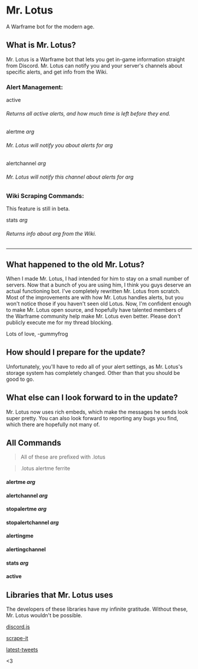 # Mr. Lotus
A Warframe bot for the modern age.


## What is Mr. Lotus?
Mr. Lotus is a Warframe bot that lets you get in-game information straight from Discord.
Mr. Lotus can notify you and your server's channels about specific alerts, and get info from the Wiki.

### Alert Management: 

active
###### Returns all active alerts, and how much time is left before they end.
  
  
alertme _arg_
###### Mr. Lotus will notify you about alerts for _arg_
  
  
alertchannel _arg_
###### Mr. Lotus will notify this channel about alerts for _arg_
  
### Wiki Scraping Commands:
This feature is still in beta.

stats _arg_
###### Returns info about _arg_ from the Wiki.

---
  
## What happened to the old Mr. Lotus?

When I made Mr. Lotus, I had intended for him to stay on a small number of servers. Now that a bunch of you are using him, I think you guys deserve an actual functioning bot. I've completely rewritten Mr. Lotus from scratch. 
Most of the improvements are with how Mr. Lotus handles alerts, but you won't notice those if you haven't seen old Lotus. 
Now, I'm confident enough to make Mr. Lotus open source, and hopefully have talented members of the Warframe community help make Mr. Lotus even better. Please don't publicly execute me for my thread blocking.

Lots of love,
-gummyfrog

## How should I prepare for the update?

Unfortunately, you'll have to redo all of your alert settings, as Mr. Lotus's storage system has completely changed.
Other than that you should be good to go.

## What else can I look forward to in the update?

Mr. Lotus now uses rich embeds, which make the messages he sends look super pretty.
You can also look forward to reporting any bugs you find, which there are hopefully not many of.


## All Commands

> All of these are prefixed with .lotus 

> .lotus alertme ferrite

#### alertme _arg_
#### alertchannel _arg_

#### stopalertme _arg_
#### stopalertchannel _arg_

#### alertingme
#### alertingchannel

#### stats _arg_
#### active


## Libraries that Mr. Lotus uses

The developers of these libraries have my infinite gratitude. Without these, Mr. Lotus wouldn't be possible.

[discord.js](https://github.com/hydrabolt/discord.js)


[scrape-it](https://github.com/IonicaBizau/scrape-it)


[latest-tweets](https://github.com/noffle/latest-tweets)


<3

